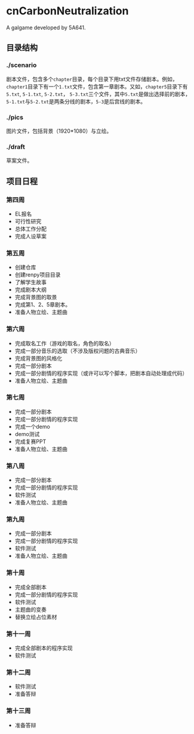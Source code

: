 # cnCarbonNeutralization

A galgame developed by 5A641.

## 目录结构

### ./scenario

剧本文件，包含多个`chapter`目录，每个目录下用txt文件存储剧本。例如，`chapter1`目录下有一个`1.txt`文件，包含第一章剧本。又如，`chapter5`目录下有`5.txt`, `5-1.txt`, `5-2.txt`， `5-3.txt`三个文件，其中`5.txt`是做出选择前的剧本，`5-1.txt`与`5-2.txt`是两条分线的剧本，`5-3`是后宫线的剧本。

### ./pics

图片文件，包括背景（1920\*1080）与立绘。

### ./draft

草案文件。

## 项目日程

### 第四周

- EL报名
- 可行性研究
- 总体工作分配
- 完成人设草案

### 第五周

- 创建仓库
- 创建renpy项目目录
- 了解学生故事
- 完成剧本大纲
- 完成背景图的取景
- 完成第1、2、5章剧本。
- 准备人物立绘、主题曲

### 第六周

- 完成取名工作（游戏的取名，角色的取名）
- 完成一部分音乐的选取（不涉及版权问题的古典音乐）
- 完成背景图的风格化
- 完成一部分剧本
- 完成一部分剧情的程序实现（或许可以写个脚本，把剧本自动处理成代码）
- 准备人物立绘、主题曲

### 第七周

- 完成一部分剧本
- 完成一部分剧情的程序实现
- 完成一个demo
- demo测试
- 完成复赛PPT
- 准备人物立绘、主题曲

### 第八周

- 完成一部分剧本
- 完成一部分剧情的程序实现
- 软件测试
- 准备人物立绘、主题曲

### 第九周

- 完成一部分剧本
- 完成一部分剧情的程序实现
- 软件测试
- 准备人物立绘、主题曲

### 第十周

- 完成全部剧本
- 完成一部分剧情的程序实现
- 软件测试
- 主题曲的变奏
- 替换立绘占位素材

### 第十一周

- 完成全部剧本的程序实现
- 软件测试

### 第十二周

- 软件测试
- 准备答辩

### 第十三周

- 准备答辩